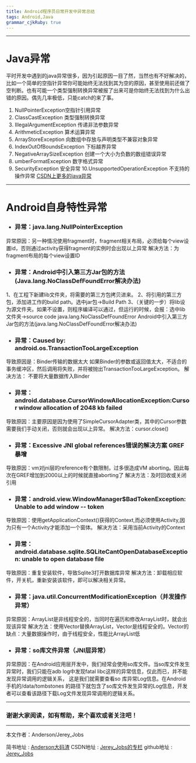 ```yaml
---
title: Android程序员日常开发中异常总结
tags: Android,Java
grammar_cjkRuby: true
---
```

 ----------
  # **Java异常**
 平时开发中遇到的java异常很多，因为引起原因一目了然，当然也有不好解决的，比如一个简单的空指针异常你可能始终无法找到其为空的原因，甚至使用前还做了空判断。也有可能一个类型强制转换异常被报了出来可是你始终无法找到为什么出错的原因。偶先几率极低，只能catch的来了事。
 
 1. NullPointerException空指针引用异常
 2. ClassCastException 类型强制转换异常
 3. IllegalArgumentException 传递非法参数异常
 4. ArithmeticException 算术运算异常
 5. ArrayStoreException 向数组中存放与声明类型不兼容对象异常
 6. IndexOutOfBoundsException 下标越界异常
 7. NegativeArraySizeException 创建一个大小为负数的数组错误异常
 8. umberFormatException 数字格式异常
 9. SecurityException 安全异常
 10.UnsupportedOperationException 不支持的操作异常
[CSDN上更多的java异常][1]

 ----------
 # **Android自身特性异常**
 - ### 异常：java.lang.NullPointerException
 异常原因：另一种情况使用fragment时，fragment相关布局，必须给每个view设置id，否则通过activity获得fragment的实例时会出现以上异常
 解决方法：为fragment布局的每个view设置ID

 - ### 异常：Android中引入第三方Jar包的方法(Java.lang.NoClassDefFoundError解决办法)
1、在工程下新建lib文件夹，将需要的第三方包拷贝进来。
2、将引用的第三方包，添加进工作的build path。选中jar包->Build Path
3、（关键的一步）将lib设为源文件夹。如果不设置，则程序编译可以通过，但运行的时候，会报：选中lib文件夹->source code
java.lang.NoClassDefFoundError
Android中引入第三方Jar包的方法(java.lang.NoClassDefFoundError解决办法)
 
 - ### 异常：Caused by: android.os.TransactionTooLargeException
导致原因是：Binder传输的数据太大
如果Binder的参数或返回值太大，不适合的事务缓冲区，然后调用将失败，并将被抛出TransactionTooLargeException。
解决方法：
不要将大量数据传入Binder
 
 - ### 异常：android.database.CursorWindowAllocationException:Cursor window allocation of 2048 kb failed
导致原因：主要原因是因为使用了SimpleCursorAdapter类，其中的Cursor参数需要我们手动关闭，否则就会出现以上异常。
解决方法：cursor.close()
 
 - ### 异常：Excessive JNI global references错误的解决方案  GREF暴增
导致原因：vm对jni层的reference有个数限制，过多很造成VM aborting。因此每次在GREF增加到2000以上的时候就直接aborting了
 解决方法：及时回收或关闭引用
 
 
 - ### 异常：android.view.WindowManager$BadTokenException: Unable to add window -- token 
导致原因：使用getApplicationContext()获得的Context,而必须使用Activity,因为只有一个Activity才能添加一个窗体。
解决方法：采用当前Activity的Context
 
 - ### 异常：android.database.sqlite.SQLiteCantOpenDatabaseException: unable to open database file
导致原因：重复安装软件，导致Sqlite3打开数据库异常
解决方法：卸载相应软件，开关机，重新安装该软件，即可以解决相关异常。
 
 - ### 异常：java.util.ConcurrentModificationException（并发操作异常）
 异常原因：ArrayList是非线程安全的，当同时在遍历和修改ArrayList时，就会出现该异常
解决方法：使用Vector替换ArrayList，Vector是线程安全的。Vector的缺点：大量数据操作时，由于线程安全，性能比ArrayList低

 - ### 异常：so库文件异常（JNI层异常）
异常原因：在Android应用层开发中，我们经常会使用so库文件。当so库文件发生异常时，我们只能在adb log中发现fatal libc这样的异常信息，仅此而已，并不能发现异常调用的逻辑关系， 这是我们就需要查看so 库异常Log信息。在Android手机的/data/tombstones 的路径下就包含了so库文件发生异常的Log信息，开发者可以查看该路径下载Log文件发现异常调用的逻辑关系。

 ----------
 ### 谢谢大家阅读，如有帮助，来个喜欢或者关注吧！

 ----------
 本文作者：Anderson/Jerey_Jobs

 简书地址   :  [Anderson大码渣][2]
 CSDN地址   :  [Jerey_Jobs的专栏][3]
 github地址 :  [Jerey_Jobs][4]
 


  [1]: http://blog.csdn.net/qq635785620/article/details/7781026
  [2]: http://www.jianshu.com/users/016a5ba708a0/latest_articles
  [3]: http://blog.csdn.net/jerey_jobs
  [4]: https://github.com/Jerey-Jobs